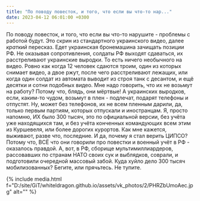 ```yaml
---
title: "По поводу повесток, и того, что если вы что-то нар..."
date: 2023-04-12 06:01:00 +0300
---
```


По поводу повесток, и того, что если вы что-то нарушите - проблемы с работой будут.
Это скрин из стандартного украинского видео, далее _краткий_ пересказ. Едет украинская бронемашина зачищать позиции РФ. Не оказывая сопротивления, солдаты РФ выходят сдаваться, их расстреливают украинские выродки.
То есть ничего необычного на видео. Ровно как когда 12 человек сдаются троим, один из которых снимает видео, а двое ржут, после чего расстреливают лежащих, или когда один солдат из автомата выводит из строя танк с десантом, и ещё десятки и сотни подобных видео.
Мне надо говорить, что их не возьмут на работу? Потому что, блядь, они мёртвые! А украинских выродков, если, каким-то чудом, возьмут в плен - подлечат, подарят телефоны и отпустят. Ну, может без телефонов, их не всем пленным дарили, да, только первым партиям, которых отпускали и иностранцам.
Я, просто напомню, ИХ было 300 тысяч, это по официальной версии, без учёта уже находящихся там, и без учёта конченных командующих всем этим из Куршевеля, или более дорогих курортов. Как мне кажется, выживают, разве что, последние.
И да, почему я стал верить ЦИПСО? Потому что, ВСЁ что они говорили про повестки и военный учёт в РФ - оказалось правдой. А, вот, в РФ, сборище мультимиллиардеров, рассовавших по странам НАТО своих сук и выблядков, соврали, и подготовили очередной массовый забой. Куда хуйло дело 300 тысяч мобилизованных?
Бегите, или прячьтесь. Не тупите.

{% include media.html f="D:/site/GiT/whiteldragon.github.io/assets/vk_photos/2/PHRZbUmoAec.jpg" alt="" %}
